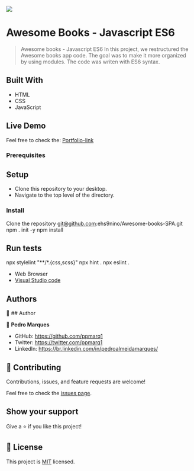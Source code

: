 ![](https://img.shields.io/badge/Microverse-blueviolet)

# Awesome Books - Javascript ES6

> Awesome books - Javascript ES6
    In this project, we restructured the Awesome books app code. The goal was to make it more organized by using modules. The code was writen with ES6 syntax.


## Built With

- HTML
- CSS
- JavaScript

## Live Demo 

Feel free to check the: [Portfolio-link](https://ppmarq1.github.io/Portfolio-Awesome-Books-ES6/)


### Prerequisites

## Setup
- Clone this repository to your desktop.
- Navigate to the top level of the directory.

### Install
 Clone the repository
git@github.com:ehs9nino/Awesome-books-SPA.git
npm . init -y
npm install

## Run tests
npx stylelint "**/*.{css,scss}"
npx hint .
npx eslint .

- Web Browser
- [Visual Studio code](https://code.visualstudio.com/)


## Authors

👤 ## Author

👤 **Pedro Marques**

- GitHub: https://github.com/ppmarq1
- Twitter: https://twitter.com/ppmarq1
- LinkedIn: https://br.linkedin.com/in/pedroalmeidamarques/  

## 🤝 Contributing

Contributions, issues, and feature requests are welcome!

Feel free to check the [issues page](https://github.com/ppmarq1/Portfolio-Awesome-Books-ES6/issues).

## Show your support

Give a ⭐️ if you like this project!

## 📝 License

This project is [MIT](./MIT.md) licensed.
